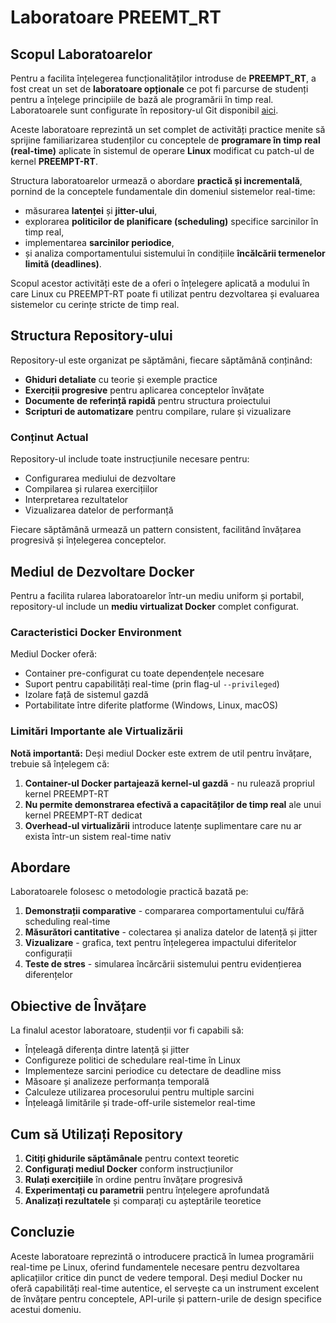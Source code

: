 # Laboratoare PREEMT_RT

## Scopul Laboratoarelor

Pentru a facilita înțelegerea funcționalităților introduse de **PREEMPT_RT**, a fost creat un set de **laboratoare opționale** ce pot fi parcurse de studenți pentru a înțelege principiile de bază ale programării în timp real. Laboratoarele sunt configurate în repository-ul Git disponibil [aici](https://github.com/automatica-cluj/ssatr-iaisc-icaf-2025-labs-v2).

Aceste laboratoare reprezintă un set complet de activități practice menite să sprijine familiarizarea studenților cu conceptele de **programare în timp real (real-time)** aplicate în sistemul de operare **Linux** modificat cu patch-ul de kernel **PREEMPT-RT**.

Structura laboratoarelor urmează o abordare **practică și incrementală**, pornind de la conceptele fundamentale din domeniul sistemelor real-time:

- măsurarea **latenței** și **jitter-ului**,
- explorarea **politicilor de planificare (scheduling)** specifice sarcinilor în timp real,
- implementarea **sarcinilor periodice**,
- și analiza comportamentului sistemului în condițiile **încălcării termenelor limită (deadlines)**.

Scopul acestor activități este de a oferi o înțelegere aplicată a modului în care Linux cu PREEMPT-RT poate fi utilizat pentru dezvoltarea și evaluarea sistemelor cu cerințe stricte de timp real.

## Structura Repository-ului

Repository-ul este organizat pe săptămâni, fiecare săptămână conținând:
- **Ghiduri detaliate** cu teorie și exemple practice
- **Exerciții progresive** pentru aplicarea conceptelor învățate
- **Documente de referință rapidă** pentru structura proiectului
- **Scripturi de automatizare** pentru compilare, rulare și vizualizare

### Conținut Actual

Repository-ul include toate instrucțiunile necesare pentru:
- Configurarea mediului de dezvoltare
- Compilarea și rularea exercițiilor
- Interpretarea rezultatelor
- Vizualizarea datelor de performanță

Fiecare săptămână urmează un pattern consistent, facilitând învățarea progresivă și înțelegerea conceptelor.

## Mediul de Dezvoltare Docker

Pentru a facilita rularea laboratoarelor într-un mediu uniform și portabil, repository-ul include un **mediu virtualizat Docker** complet configurat.

### Caracteristici Docker Environment

Mediul Docker oferă:
- Container pre-configurat cu toate dependențele necesare
- Suport pentru capabilități real-time (prin flag-ul `--privileged`)
- Izolare față de sistemul gazdă
- Portabilitate între diferite platforme (Windows, Linux, macOS)

### Limitări Importante ale Virtualizării

**Notă importantă:** Deși mediul Docker este extrem de util pentru învățare, trebuie să înțelegem că:

1. **Container-ul Docker partajează kernel-ul gazdă** - nu rulează propriul kernel PREEMPT-RT
2. **Nu permite demonstrarea efectivă a capacităților de timp real** ale unui kernel PREEMPT-RT dedicat
3. **Overhead-ul virtualizării** introduce latențe suplimentare care nu ar exista într-un sistem real-time nativ



## Abordare

Laboratoarele folosesc o metodologie practică bazată pe:

1. **Demonstrații comparative** - compararea comportamentului cu/fără scheduling real-time
2. **Măsurători cantitative** - colectarea și analiza datelor de latență și jitter
3. **Vizualizare** - grafica, text pentru înțelegerea impactului diferitelor configurații
4. **Teste de stres** - simularea încărcării sistemului pentru evidențierea diferențelor

## Obiective de Învățare

La finalul acestor laboratoare, studenții vor fi capabili să:

- Înțeleagă diferența dintre latență și jitter
- Configureze politici de schedulare real-time în Linux
- Implementeze sarcini periodice cu detectare de deadline miss
- Măsoare și analizeze performanța temporală
- Calculeze utilizarea procesorului pentru multiple sarcini
- Înțeleagă limitările și trade-off-urile sistemelor real-time

## Cum să Utilizați Repository

1. **Citiți ghidurile săptămânale** pentru context teoretic
2. **Configurați mediul Docker** conform instrucțiunilor
3. **Rulați exercițiile** în ordine pentru învățare progresivă
4. **Experimentați cu parametrii** pentru înțelegere aprofundată
5. **Analizați rezultatele** și comparați cu așteptările teoretice

## Concluzie

Aceste laboratoare reprezintă o introducere practică în lumea programării real-time pe Linux, oferind fundamentele necesare pentru dezvoltarea aplicațiilor critice din punct de vedere temporal. Deși mediul Docker nu oferă capabilități real-time autentice, el servește ca un instrument excelent de învățare pentru conceptele, API-urile și pattern-urile de design specifice acestui domeniu.

